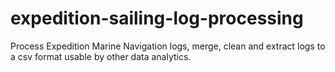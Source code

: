 # expedition-sailing-log-processing
Process Expedition Marine Navigation logs, merge, clean and extract logs to a csv format usable by other data analytics. 
